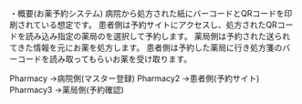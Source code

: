 ・概要(お薬予約システム)
病院から処方された紙にバーコードとQRコードを印刷されている想定です。
患者側は予約サイトにアクセスし、処方されたQRコードを読み込み指定の薬局のを選択して予約します。
薬局側は予約された送られてきた情報を元にお薬を処方します。
患者側は予約した薬局に行き処方箋のバーコードを読み取ってもらいお薬を受け取ります。

Pharmacy
→病院側(マスター登録)
Pharmacy2
→患者側(予約サイト)
Pharmacy3
→薬局側(予約確認)
